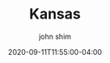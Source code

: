 ---
date: 2020-09-11T11:55:00-04:00
title: "Kansas"
ab: "KS"
seo_title: "List of all current and former Kansas Governor"
description: List of all current and former Kansas Governor
author: john shim
url: /kansas/
weight: 1
---